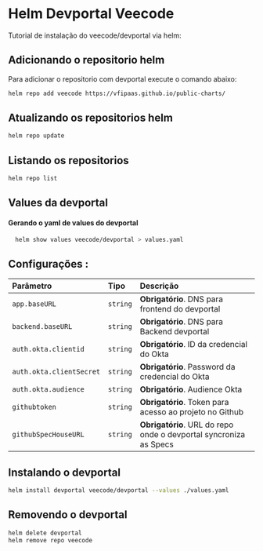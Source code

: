 
# Helm Devportal Veecode

Tutorial de instalação do veecode/devportal via helm:

## Adicionando o repositorio helm

Para adicionar o repositorio com devportal execute o comando abaixo:

```bash
helm repo add veecode https://vfipaas.github.io/public-charts/
```
## Atualizando os repositorios helm
```bash
helm repo update
```
## Listando os repositorios
```bash
helm repo list
```
## Values da devportal

#### Gerando o yaml de values do devportal

```bash
  helm show values veecode/devportal > values.yaml
```
## Configurações :

| Parâmetro   | Tipo       | Descrição                           |
| :---------- | :--------- | :---------------------------------- |
| `app.baseURL` | `string` | **Obrigatório**. DNS para frontend do devportal |
| `backend.baseURL`      | `string` | **Obrigatório**. DNS para Backend devportal |
| `auth.okta.clientid`      | `string` | **Obrigatório**. ID da credencial do Okta |
| `auth.okta.clientSecret`      | `string` | **Obrigatório**. Password da credencial do Okta |
| `auth.okta.audience`      | `string` | **Obrigatório**. Audience Okta  |
| `githubtoken`      | `string` | **Obrigatório**. Token para acesso ao projeto no Github |
| `githubSpecHouseURL`      | `string` | **Obrigatório**. URL do repo onde o devportal syncroniza as Specs |

## Instalando o devportal
```bash
helm install devportal veecode/devportal --values ./values.yaml
```
## Removendo o devportal
```bash
helm delete devportal
helm remove repo veecode
```
